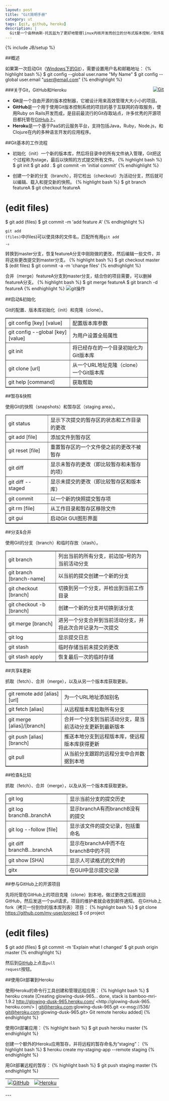 ```yaml
---
layout: post
title: "Git简明手册"
category: ut
tags: [git, github, heroku]
description: |
  Git是一个由林纳斯·托瓦兹为了更好地管理linux内核开发而创立的分布式版本控制／软件配置管理软件。如今已经超越CVS、SVN称为主流的版本控制器。许多著名的开源项目都用Git管理。
---
```

{% include JB/setup %}

##概述

如果第一次启动Git（[Windows下的Git](http://msysgit.github.com/)），需要设置用户名和邮箱地址：
{% highlight bash %}
$ git config --global user.name "My Name"
$ git config --global user.email "user@email.com"
{% endhighlight %}

<span style="float:right"><a href="http://git-scm.org"><img src="/res/images/git.png" alt="Git" /></a></span>
###关于Git，GitHub和Heroku

- **Git**是一个自由开源的版本控制器，它被设计用来高效管理大大小小的项目。
- **GitHub**是一个用于使用Git版本控制系统的项目的基于互联网的存取服务，使用Ruby on Rails开发而成，是目前最流行的Git存取站点，许多优秀的开源项目都托管在[GitHub](https://github.com/)上。
- **Heroku**是一个基于PaaS的云服务平台，支持包括Java，Ruby，Node.js，和Clojure在内的多种语言开发的应用程序。

##Git基本的工作流程

- 初始化（init）一个新的版本库，然后将目录中的所有文件纳入管理，Git把这个过程称为stage，最后以快照的方式提交所有文件。
{% highlight bash %}
$ git init
$ git add .
$ git commit -m 'initial commit'
{% endhighlight %}

- 创建一个新的分支（branch），将它检出（checkout）为活动分支，然后就可以编辑、载入和提交新的快照。
{% highlight bash %}
$ git branch featureA
$ git checkout featureA
# (edit files)
$ git add (files)
$ git commit -m 'add feature A'
{% endhighlight %}

<code>git add (files)</code>中\(files\)可以使具体的文件名，匹配所有用<code>git add .</code>。

转换到master分支，恢复featureA分支中刚刚做的更改，然后编辑一些文件，并将这些更改提交到master分支。
{% highlight bash %}
$ git checkout master
$ (edit files)
$ git commit -a -m 'change files'
{% endhighlight %}

合并（merge）featureA分支到master分支，结合你的项目需要，可以删掉featureA分支。
{% highlight bash %}
$ git merge featureA
$ git branch -d featureA
{% endhighlight %}
![git操作](/res/images/local-remote.png "git本地-远程操作")

##启动&初始化

Git的配置、版本库初始化（init）和克隆（clone）。
<table border="1" style="width:90%">
	<tr><td>git config [key] [value]</td><td>配置版本库参数</td></tr>
	<tr><td>git config --global [key] [value]</td><td>为用户设置全局属性</td></tr>
	<tr><td>git init</td><td>将已经存在的一个目录初始化为Git版本库</td></tr>
	<tr><td>git clone [url]</td><td>从一个URL地址克隆（clone）一个Git版本库</td></tr>
	<tr><td>git help [command]</td><td>获取帮助</td></tr>
</table>

##暂存&快照

使用Git的快照（snapshots）和暂存区（staging area）。

<table border="1" style="width:90%;">
	<tr><td>git status</td><td>显示下次提交的暂存区的状态和工作目录的更改</td></tr>
	<tr><td>git add [file]</td><td>添加文件到暂存区</td></tr>
	<tr><td>git reset [file]</td><td>重置暂存区的一个文件使之前的更改不被暂存</td></tr>
	<tr><td>git diff</td><td>显示未暂存的更改（即比较暂存和未暂存的项）</td></tr>
	<tr><td>git diff --staged</td><td>显示未提交的更改（即比较暂存区和版本库）</td></tr>
	<tr><td>git commit</td><td>以一个新的快照提交暂存项</td></tr>
	<tr><td>git rm [file]</td><td>从工作目录和暂存区移除文件</td></tr>
	<tr><td>git gui</td><td>启动Git GUI图形界面</td></tr>
</table>

##分支&合并

使用Git的分支（branch）和临时存放（stash）。

<table border="1" style="width:90%;">
	<tr><td>git branch</td><td>列出当前的所有分支，前边加<code>*</code>号的为当前活动分支</td></tr>
	<tr><td>git branch [branch-name]</td><td>以当前的提交创建一个新的分支</td></tr>
	<tr><td>git checkout [branch]</td><td>切换到另一个分支，并检出到当前工作目录</td></tr>
	<tr><td>git checkout -b [branch]</td><td>创建一个新的分支并切换到该分支</td></tr>
	<tr><td>git merge [branch]</td><td>进另一个分支合并到当前活动分支，并将此次合并记录为一次提交</td></tr>
	<tr><td>git log</td><td>显示提交日志</td></tr>
	<tr><td>git stash</td><td>临时存储当前未提交的更改</td></tr>
	<tr><td>git stash apply</td><td>恢复最后一次的临时存储</td></tr>
</table>

##共享&更新

抓取（fetch）、合并（merge），以及从另一个版本库获取更新。

<table border="1" style="width:90%;">
	<tr><td>git remote add [alias] [url]</td><td>为一个URL地址添加别名</td></tr>
	<tr><td>git fetch [alias]</td><td>从远程版本库拉取所有分支</td></tr>
	<tr><td>git merge [alias]/[branch]</td><td>合并一个分支到当前活动分支，是当前活动分支更新到最新版本</td></tr>
	<tr><td>git push [alias] [branch]</td><td>推送本地分支到远程版本库，使远程版本库获得更新</td></tr>
	<tr><td>git pull</td><td>从当前分支跟踪的远程分支中合并数据到本地</td></tr>
</table>

##检查&比较

抓取（fetch）、合并（merge），以及从另一个版本库获取更新。

<table border="1" style="width:90%;">
	<tr><td>git log</td><td>显示当前分支的提交历史</td></tr>
	<tr><td>git log branchB..branchA</td><td>显示branchA有而branchB没有的提交</td></tr>
	<tr><td>git log --follow [file]</td><td>显示该文件的提交记录，包括重命名</td></tr>
	<tr><td>git diff branchB...branchA</td><td>显示在branchA中而不在branchB中的不同</td></tr>
	<tr><td>git show [SHA]</td><td>显示人可读格式的文件的</td></tr>
	<tr><td>gitx</td><td>在GUI中显示提交记录</td></tr>
</table>

##参与GitHub上的开源项目

先将托管在GitHub上的项目克隆（clone）到本地，做过更改之后推送回GitHub，然后发送一个pull请求，项目的维护者就会收到邮件通知。
在GitHub上fork（拷贝一份到你的版本库列表）项目：
{% highlight bash %}
$ git clone https://github.com/my-user/project
$ cd project
# (edit files)
$ git add (files)
$ git commit -m 'Explain what I changed'
$ git push origin master
{% endhighlight %}

然后到[GitHub](http://github.com)上点击<code>pull request</code>按钮。

##使用Git部署到Heroku

使用Heroku的命令行工具创建和管理远程应用：
{% highlight bash %}
$ heroku create
[Creating glowing-dusk-965... done, stack is bamboo-mri-1.9.2
http://glowing-dusk-965.heroku.com/ <http://glowing-dusk-965.
heroku.com/> | git@heroku.com:glowing-dusk-965.git <x-msg://536/
git@heroku.com:glowing-dusk-965.git> Git remote heroku added]
{% endhighlight %}

使用Git部署应用：
{% highlight bash %}
$ git push heroku master
{% endhighlight %}

创建一个额外的Heroku应用暂存，并将远程的暂存命名为“staging”：
{% highlight bash %}
$ heroku create my-staging-app --remote staging
{% endhighlight %}

用Git部署远程的暂存：
{% highlight bash %}
$ git push staging master
{% endhighlight %}

<table width="90%">
	<tr>
		<td><a href="http://github.com"><img src="/res/images/github.png" alt="GitHub" /></a></td>
		<td><a href="http://www.heroku.com"><img src="/res/images/heroku.png" alt="Heroku" /></a></td>
	</tr>
</table>---
